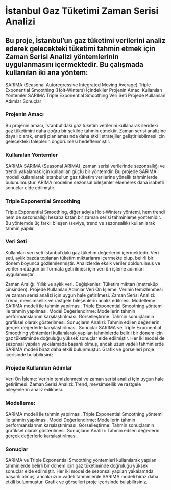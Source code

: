 # İstanbul Gaz Tüketimi Zaman Serisi Analizi
## Bu proje, İstanbul’un gaz tüketimi verilerini analiz ederek gelecekteki tüketimi tahmin etmek için Zaman Serisi Analizi yöntemlerinin uygulanmasını içermektedir. Bu çalışmada kullanılan iki ana yöntem:

SARIMA (Seasonal Autoregressive Integrated Moving Average)
Triple Exponential Smoothing (Holt-Winters)
İçindekiler
Projenin Amacı
Kullanılan Yöntemler
SARIMA
Triple Exponential Smoothing
Veri Seti
Projede Kullanılan Adımlar
Sonuçlar

### Projenin Amacı
Bu projenin amacı, İstanbul'daki gaz tüketim verilerini kullanarak ilerideki gaz tüketimini daha doğru bir şekilde tahmin etmektir. Zaman serisi analizine dayalı olarak, enerji planlamasında daha etkili stratejiler geliştirilebilmesi için gelecekteki taleplerin öngörülmesi hedeflenmiştir.

### Kullanılan Yöntemler
SARIMA
SARIMA (Seasonal ARIMA), zaman serisi verilerinde sezonsallığı ve trendi yakalamak için kullanılan güçlü bir yöntemdir. Bu projede SARIMA modeli kullanılarak İstanbul’un gaz tüketim verilerine yönelik tahminlerde bulunulmuştur. ARIMA modeline sezonsal bileşenler eklenerek daha isabetli sonuçlar elde edilmiştir.

### Triple Exponential Smoothing
Triple Exponential Smoothing, diğer adıyla Holt-Winters yöntemi, hem trendi hem de sezonsallığı hesaba katan bir zaman serisi tahminleme yöntemidir. Bu yöntemde üç farklı bileşen (seviye, trend ve sezonsallık) kullanılarak tahmin yapılır.

### Veri Seti
Kullanılan veri seti İstanbul’daki gaz tüketim değerlerini içermektedir. Veri seti, aylık bazda toplanan tüketim miktarlarını içermekte olup, belirli bir dönem boyunca gözlemlenmiştir. Analizlerde eksik veriler doldurulmuş ve verilerin düzgün bir formata getirilmesi için veri ön işleme adımları uygulanmıştır.

Zaman Aralığı: Yıllık ve aylık veri.
Değişkenler: Tüketim miktarı (metreküp cinsinden).
Projede Kullanılan Adımlar
Veri Ön İşleme: Verinin temizlenmesi ve zaman serisi analizi için uygun hale getirilmesi.
Zaman Serisi Analizi: Trend, mevsimsellik ve rastgele bileşenlerin analiz edilmesi.
Modelleme:
SARIMA modeli ile tahmin yapılması.
Triple Exponential Smoothing yöntemi ile tahmin yapılması.
Model Değerlendirme: Modellerin tahmin performanslarının karşılaştırılması.
Görselleştirme: Tahmin sonuçlarının grafiksel olarak gösterilmesi.
Sonuçların Analizi: Tahmin edilen değerlerin gerçek değerlerle karşılaştırılması.
Sonuçlar
SARIMA ve Triple Exponential Smoothing yöntemleri kullanılarak yapılan tahminlerde belirli bir dönem için gaz tüketiminde doğruluğu yüksek sonuçlar elde edilmiştir.
Her iki model de sezonsal yapıları yakalamada başarılı olmuş, ancak uzun vadeli tahminlerde SARIMA modeli biraz daha etkili bulunmuştur.
Grafik ve görselleri proje içerisinde bulabilirsiniz.

### Projede Kullanılan Adımlar
Veri Ön İşleme: Verinin temizlenmesi ve zaman serisi analizi için uygun hale getirilmesi.
Zaman Serisi Analizi: Trend, mevsimsellik ve rastgele bileşenlerin analiz edilmesi.

### Modelleme:
SARIMA modeli ile tahmin yapılması.
Triple Exponential Smoothing yöntemi ile tahmin yapılması.
Model Değerlendirme: Modellerin tahmin performanslarının karşılaştırılması.
Görselleştirme: Tahmin sonuçlarının grafiksel olarak gösterilmesi.
Sonuçların Analizi: Tahmin edilen değerlerin gerçek değerlerle karşılaştırılması. 

### Sonuçlar
SARIMA ve Triple Exponential Smoothing yöntemleri kullanılarak yapılan tahminlerde belirli bir dönem için gaz tüketiminde doğruluğu yüksek sonuçlar elde edilmiştir.
Her iki model de sezonsal yapıları yakalamada başarılı olmuş, ancak uzun vadeli tahminlerde SARIMA modeli biraz daha etkili bulunmuştur.
Grafik ve görselleri proje içerisinde bulabilirsiniz.
